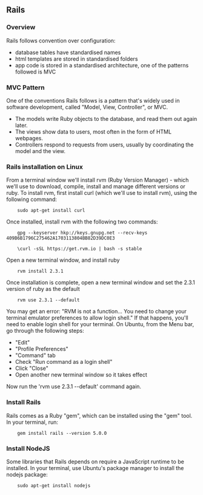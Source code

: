 ## Rails

### Overview
Rails follows convention over configuration:
 * database tables have standardised names  
 * html templates are stored in standardised folders  
 * app code is stored in a standardised architecture, one of the patterns followed is MVC

### MVC Pattern
One of the conventions Rails follows is a pattern that's widely used in software development, called "Model, View, Controller", or MVC.

 * The models write Ruby objects to the database, and read them out again later.  
 * The views show data to users, most often in the form of HTML webpages.  
 * Controllers respond to requests from users, usually by coordinating the model and the view.  


### Rails installation on Linux

From a terminal window we'll install rvm (Ruby Version Manager) - which we'll use to download, compile, install and manage different versions or ruby. To install rvm, first install curl (which we'll use to install rvm), using the following command:

```text
    sudo apt-get install curl
````

Once installed, install rvm with the following two commands:

````text
    gpg --keyserver hkp://keys.gnupg.net --recv-keys 409B6B1796C275462A1703113804BB82D39DC0E3

    \curl -sSL https://get.rvm.io | bash -s stable

`````

Open a new terminal window, and install ruby

````text
    rvm install 2.3.1
`````

Once installation is complete, open a new terminal window and set the 2.3.1 version of ruby as the default

````text
    rvm use 2.3.1 --default
````

You may get an error: "RVM is not a function... You need to change your terminal emulator preferences to allow login shell." If that happens, you'll need to enable login shell for your terminal. On Ubuntu, from the Menu bar, go through the following steps:

 * "Edit"  
 * "Profile Preferences"  
 * "Command" tab   
 * Check "Run command as a login shell"  
 * Click "Close"  
 * Open another new terminal window so it takes effect  

Now run the 'rvm use 2.3.1 --default' command again.


### Install Rails

Rails comes as a Ruby "gem", which can be installed using the "gem" tool. In your terminal, run:

````text
    gem install rails --version 5.0.0
````

### Install NodeJS

Some libraries that Rails depends on require a JavaScript runtime to be installed. In your terminal, use Ubuntu's package manager to install the nodejs package:

````text
    sudo apt-get install nodejs
````